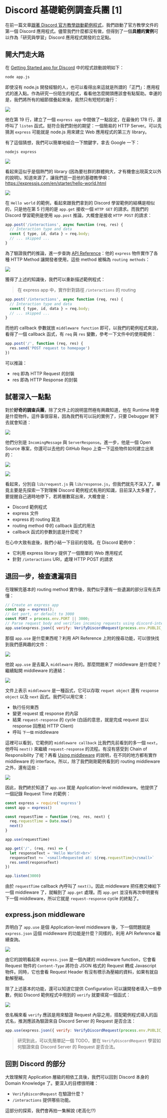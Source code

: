 # Discord 基礎範例調查兵團 [1]

在前一篇文章[跟著 Discord 官方教學啟動範例程式](https://hackmd.io/@iD40lBm-QAqgh62DVHbjPA/B1UUUU53s)，我們啟動了官方教學文件的第一個 Discord 應用程式。儘管我們什麼都沒有做，但得到了一個**具體的實例**可以作為「研究與學習」Discord 應用程式開發的立足點。

## 開大門走大路

在 [Getting Started app for Discord](https://github.com/discord/discord-example-app) 中的程式啟動說明如下：

```bash
node app.js
```

即使沒有 node.js 開發經驗的人，也可以看得出來這就是所謂的「正門」：應用程式的進入點。作為研究一份陌生的程式，看看他怎麼開頭應該會有點幫助。幸運的是，我們將所有的細節摺疊起來後，竟然只有短短的幾行：

![](images/sjZ2JWL.png)

他在第 19 行，建立了一個 `express app` 中間做了一點設定，在最後的 178 行，還呼叫了 `listen` 函式。挺符合我們對他的期望：一個簡易的 HTTP Server。可以先猜測 `express` 可能就是 node.js 用來建立 Web 應用程式的第三方 library。

有了這個猜想，我們可以簡單地組合一下關鍵字，拿去 Google 一下：

```bash
nodejs express
```

![](images/mdVfzF1.png)

看起來這似乎是個熱門的 library (因為要社群的群體夠大，才有機會出現英文以外的說明)。知道來源了，讓我們逛一逛他的基礎教學唄：<https://expressjs.com/en/starter/hello-world.html>

![](images/MZvmLC2.png)

在 `Hello world` 的範例，看起來跟我們拿到的 Discord 學習範例的結構是相似的，只是他在第 5 行用的是 `app.get` 接收一個 `HTTP GET` 的請求。而我們的 Discord 學習範例是使用 `app.post` 推論，大概會是接收 `HTTP POST` 的請求：

```jsx
app.post('/interactions', async function (req, res) {
  // Interaction type and data
  const { type, id, data } = req.body;
  // ... skipped ...
}
```

為了驗證我們的推論，進一步查詢 [API Reference](https://expressjs.com/en/4x/api.html)：他的 `express` 物件實作了各種 HTTP Method 讓開發者使用，這些 method 被稱為 `routing methods`：

![](images/bohSbQO.png)

獲得了上述的知識後，我們可以重新描述範例程式：

> 在 express app 中，實作針對路徑 `/interactions` 的 routing



```jsx
app.post('/interactions', async function (req, res) {
  // Interaction type and data
  const { type, id, data } = req.body;
  // ... skipped ...
}
```

而他的 callback 參數就放 `middleware function` 即可，以我們的範例程式來說，看得了一個 callback 函式，有 `req` 與 `res` 變數，參考一下文件中的使用範例：

```jsx
app.post('/', function (req, res) {
  res.send('POST request to homepage')
})
```

可以推論：

- req 即為 HTTP Request 的封裝
- res 即為 HTTP Response 的封裝

## 試著深入一點點

對於**好奇的調查兵團**，除了文件上的說明當然極有興趣知道，他在 Runtime 時會是什麼物件。這件事很容易，因為我們有可以玩的實例了，只要 Debugger 開下去就會知道：

![](images/xontcrJ.png)

他們分別是 `IncomingMessage` 與 `ServerResponse`。進一步，他是一個 Open Source 專案，你還可以去他的 GitHub Repo 上查一下這些物件如何建立出來的：

![](images/KV7wbFt.png)

![](images/ACbtDRL.png)

看起來，分別自 `lib/request.js` 與 `lib/response.js`，但我們就先不深入了，畢竟主要是先探索一下對理解 Discord 範例程式有用的知識，目前深入太多層了，要提醒自己適時地停下，若將層數寫出來，大概會是：

- Discord 範例程式
- express 文件
- express 的 routing 寫法
- routing method 中的 callback 函式的用法
- callback 函式的參數到底是什麼呢？

在心中大致有底後，我們小結一下目前的發現。在 Discord 範例中：

- 它利用 express library 提供了一個簡單的 Web 應用程式
- 針對 `/interactions` URI，處理 HTTP POST 的請求

## 退回一步，檢查遺漏項目

在理解完基本的 routing method 實作後，我們似乎還有一些遺漏的部分沒有去弄懂：

```jsx
// Create an express app
const app = express();
// Get port, or default to 3000
const PORT = process.env.PORT || 3000;
// Parse request body and verifies incoming requests using discord-interactions package
app.use(express.json({ verify: VerifyDiscordRequest(process.env.PUBLIC_KEY) }));
```

那個 `app.use` 是什麼東西呢？利用 API Reference 上附的搜尋功能，可以很快找到我們感興趣的文件：

![](images/geSyRMv.png)

他說 `app.use` 是去載入 `middleware` 用的。那麼問題來了 middleware 是什麼呢？繼續點開 middleware 的連結：

![](images/yyejEb8.png)

文件上表示 `middleware` 是一種函式，它可以存取 `requet object` 還有 `response object` 以及 `next` 函式。我們可以用它來：

- 執行任何東西
- 變更 request 或 response 的內容
- 結果 `request-response` 的 cycle (白話的意思，就是完成 request 並以 response 回應給 HTTP Client)
- 呼叫 `下一個` middleware

這裡可以看到，它範例的 `middleware callback` 比我們先前看到的多一個 `next`，他呼叫 `next()` 來繼續 `request-response` 的流程。有沒有感受到 Chain of Responsibility 了呢？再看 [Using middleware](http://expressjs.com/en/guide/using-middleware.html) 的說明，在不同的地方都有實作 middleware 的 interface。所以，除了我們剛剛範例看到的 routing middleware 之外，還有這些：

![](images/LtcMRJL.png)

因此，我們終於知道了 `app.use` 就是 Application-level middleware。他提供了一個記錄 Request Time 的範例：

```jsx
const express = require('express')
const app = express()

const requestTime = function (req, res, next) {
  req.requestTime = Date.now()
  next()
}

app.use(requestTime)

app.get('/', (req, res) => {
  let responseText = 'Hello World!<br>'
  responseText += `<small>Requested at: ${req.requestTime}</small>`
  res.send(responseText)
})

app.listen(3000)
```

由於 `requestTime` callback 內呼叫了 `next()`。因此 middleware 把任務交棒給下一個 middleware 了，就輪到了 `app.get` 處理。而 `app.get` 並沒有再次申明要有下一個 middleware，所以它就是 `request-response` cycle 的終點了。

## express.json middleware

弄明白了 `app.use` 是個 Application-level middleware 後，下一個問題就是 `express.json` 這個 middleware 的功能是什麼？同樣的，利用 API Reference 繼續查詢。

![](images/Y1vyefQ.png)

由它的說明看起來 `express.json` 是一個內建的 middleware function，它會看 Request 物件的 `Content-Type` 將符合 JSON 格式的 Request 轉成 Javascript  物件。同時，它也會看 Request Header 有沒有標示為壓縮的資料，如果有就自動解壓縮。

除了上述基本的功能，還可以知道它提供 Configuration 可以讓開發者填入一些參數，例如 Discord 範例程式中用到的 `verify` 就要填寫一個函式：

![](images/6DQZPs9.png)

依名稱來看 `verify` 應該是用來驗證 Request 內容之用，搭配範例程式填入的函式名，推測應該為驗證來自 Discord Server 的 Request 是否合法：

```jsx
app.use(express.json({ verify: VerifyDiscordRequest(process.env.PUBLIC_KEY) }));
```

> 研究到此，可以先簡單記一個 TODO，要在 `VerifyDiscordRequest` 學習如何驗證來自 Discord Server 的 Request 是否合法。



## 回到 Discord 的部分

大致理解完 Application 層級的相依工具後，我們可以回到 Discord 本身的 Domain Knowledge 了。要深入的目標很明確：

- `VerifyDiscordRequest` 在驗證什麼？
- `/interactions` 提供哪些功能。

這部分的探索，我們會再拍一集解說 (老高化!?)
